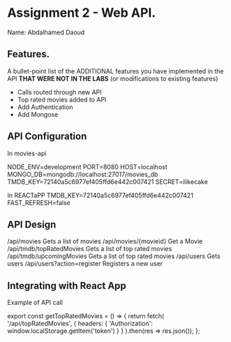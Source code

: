 # Assignment 2 - Web API.

Name: Abdalhamed Daoud

## Features.

A bullet-point list of the ADDITIONAL features you have implemented in the API **THAT WERE NOT IN THE LABS** (or modifications to existing features)

 + Calls routed through new API
 + Top rated movies added to API​
 + Add Authentication
 + Add Mongose
  
## API Configuration
In movies-api

NODE_ENV=development
PORT=8080
HOST=localhost
MONGO_DB=mongodb://localhost:27017/movies_db
TMDB_KEY=72140a5c6977ef405ffd6e442c007421
SECRET=ilikecake

In REACTaPP
TMDB_KEY=72140a5c6977ef405ffd6e442c007421
FAST_REFRESH=false

## API Design
/api/movies	Gets a list of movies
/api/movies/{movieid}	Get a Movie
/api/tmdb/topRatedMovies	Gets a list of top rated movies
/api/tmdb/upcomingMovies	Gets a list of top rated movies
/api/users	Gets users
/api/users?action=register	Registers a new user

## Integrating with React App
Example of API call


export const getTopRatedMovies = () => {
  return fetch(
      '/api/topRatedMovies', {
      headers: {
          'Authorization': window.localStorage.getItem('token')
      }
  }
  ).then(res => res.json());
};
